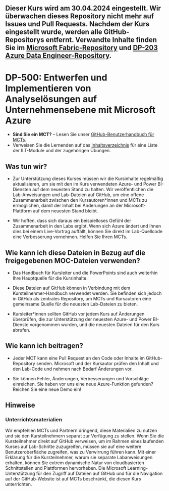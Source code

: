 ## **Dieser Kurs wird am **30.04.2024** eingestellt. Wir überwachen dieses Repository nicht mehr auf Issues und Pull Requests. Nachdem der Kurs eingestellt wurde, werden alle GitHub-Repositorys entfernt. Verwandte Inhalte finden Sie im [Microsoft Fabric-Repository](https://github.com/MicrosoftLearning/mslearn-fabric) und [DP-203 Azure Data Engineer-Repository](https://github.com/MicrosoftLearning/dp-203-azure-data-engineer).**

# DP-500: Entwerfen und Implementieren von Analyselösungen auf Unternehmensebene mit Microsoft Azure

- **Sind Sie ein MCT?** – Lesen Sie unser [GitHub-Benutzerhandbuch für MCTs](https://microsoftlearning.github.io/MCT-User-Guide/).
- Verweisen Sie die Lernenden auf das [Inhaltsverzeichnis](https://microsoftlearning.github.io/DP-500-Azure-Data-Analyst/) für eine Liste der ILT-Module und der zugehörigen Übungen.

## Was tun wir?

- Zur Unterstützung dieses Kurses müssen wir die Kursinhalte regelmäßig aktualisieren, um sie mit den im Kurs verwendeten Azure- und Power BI-Diensten auf dem neuesten Stand zu halten.  Wir veröffentlichen die Lab-Anweisungen und Lab-Dateien auf GitHub, um eine offene Zusammenarbeit zwischen den Kursautoren*innen und MCTs zu ermöglichen, damit der Inhalt bei Änderungen an der Microsoft-Plattform auf dem neuesten Stand bleibt.

- Wir hoffen, dass sich daraus ein beispielloses Gefühl der Zusammenarbeit in den Labs ergibt. Wenn sich Azure ändert und Ihnen dies bei einem Live-Vortrag auffällt, können Sie direkt im Lab-Quellcode eine Verbesserung vornehmen.  Helfen Sie Ihren MCTs.

## Wie kann ich diese Dateien in Bezug auf die freigegebenen MOC-Dateien verwenden?

- Das Handbuch für Kursleiter und die PowerPoints sind auch weiterhin Ihre Hauptquelle für die Kursinhalte.

- Diese Dateien auf GitHub können in Verbindung mit dem Kursteilnehmer-Handbuch verwendet werden. Sie befinden sich jedoch in GitHub als zentrales Repository, um MCTs und Kursautoren eine gemeinsame Quelle für die neuesten Lab-Dateien zu bieten.

- Kursleiter*innen sollten GitHub vor jedem Kurs auf Änderungen überprüfen, die zur Unterstützung der neuesten Azure- und Power BI-Dienste vorgenommen wurden, und die neuesten Dateien für den Kurs abrufen.

## Wie kann ich beitragen?

- Jeder MCT kann eine Pull Request an den Code oder Inhalte im GitHub-Repository senden. Microsoft und der Kursautor prüfen den Inhalt und den Lab-Code und nehmen nach Bedarf Änderungen vor.

- Sie können Fehler, Änderungen, Verbesserungen und Vorschläge einreichen.  Sie haben vor uns eine neue Azure-Funktion gefunden?  Reichen Sie eine neue Demo ein!

## Hinweise

### Unterrichtsmaterialien

Wir empfehlen MCTs und Partnern dringend, diese Materialien zu nutzen und sie den Kursteilnehmern separat zur Verfügung zu stellen.  Wenn Sie die Kursteilnehmer direkt auf GitHub verweisen, um im Rahmen eines laufenden Kurses auf Lab-Schritte zuzugreifen, müssen sie auf eine weitere Benutzeroberfläche zugreifen, was zu Verwirrung führen kann. Mit einer Erklärung für die Kursteilnehmer, warum sie separate Labanweisungen erhalten, können Sie extrem dynamische Natur von cloudbasierten Schnittstellen und Plattformen hervorheben. Die Microsoft Learning-Unterstützung für den Zugriff auf Dateien auf GitHub und für die Navigation auf der GitHub-Website ist auf MCTs beschränkt, die diesen Kurs unterrichten.
